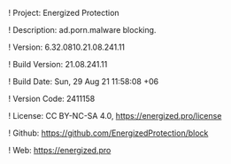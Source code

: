 ! Project: Energized Protection

! Description: ad.porn.malware blocking.

! Version: 6.32.0810.21.08.241.11

! Build Version: 21.08.241.11

! Build Date: Sun, 29 Aug 21 11:58:08 +06

! Version Code: 2411158

! License: CC BY-NC-SA 4.0, https://energized.pro/license

! Github: https://github.com/EnergizedProtection/block

! Web: https://energized.pro
